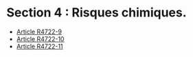 # Section 4 : Risques chimiques.

* [Article R4722-9](./LEGIARTI000019761412.md)
* [Article R4722-10](./LEGIARTI000019761446.md)
* [Article R4722-11](./LEGIARTI000019761442.md)

